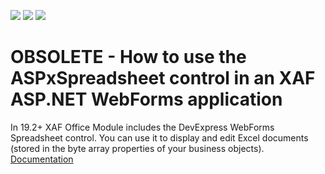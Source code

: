 <!-- default badges list -->
![](https://img.shields.io/endpoint?url=https://codecentral.devexpress.com/api/v1/VersionRange/128595142/19.2.1%2B)
[![](https://img.shields.io/badge/Open_in_DevExpress_Support_Center-FF7200?style=flat-square&logo=DevExpress&logoColor=white)](https://supportcenter.devexpress.com/ticket/details/T575086)
[![](https://img.shields.io/badge/📖_How_to_use_DevExpress_Examples-e9f6fc?style=flat-square)](https://docs.devexpress.com/GeneralInformation/403183)
<!-- default badges end -->
# OBSOLETE - How to use the ASPxSpreadsheet control in an XAF ASP.NET WebForms application


In 19.2+ XAF Office Module includes the DevExpress WebForms Spreadsheet control. You can use it to display and edit Excel documents (stored in the byte array properties of your business objects). [Documentation][1]


[1]: https://docs.devexpress.com/eXpressAppFramework/400931/concepts/extra-modules/office-module/use-spreadsheet-documents-in-business-objects?v=19.2


